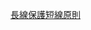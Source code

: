 [長線保護短線原則](http://m.udn.com/xhtml/HistoryArt?articleid=4414391)  
<!--stackedit_data:
eyJoaXN0b3J5IjpbLTE3NDgyODEyNjVdfQ==
-->